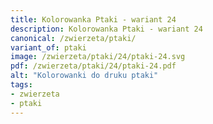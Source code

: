 ```yaml
---
title: Kolorowanka Ptaki - wariant 24
description: Kolorowanka Ptaki - wariant 24
canonical: /zwierzeta/ptaki/
variant_of: ptaki
image: /zwierzeta/ptaki/24/ptaki-24.svg
pdf: /zwierzeta/ptaki/24/ptaki-24.pdf
alt: "Kolorowanki do druku ptaki"
tags:
- zwierzeta
- ptaki
---
```

